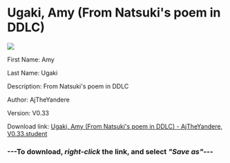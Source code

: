 # Ugaki, Amy (From Natsuki's poem in DDLC)

<img src = "https://raw.githubusercontent.com/Arbiter1223/Daigaku-Gurashi-Custom-Students/master/Students/Files/Ugaki%2C%20Amy%20(From%20Natsuki's%20poem%20in%20DDLC).png">

First Name: Amy

Last Name: Ugaki

Description: From Natsuki's poem in DDLC

Author: AjTheYandere

Version: V0.33

Download link: <a href="https://raw.githubusercontent.com/Arbiter1223/Daigaku-Gurashi-Custom-Students/master/Students/Files/Ugaki%2C%20Amy%20(From%20Natsuki's%20poem%20in%20DDLC)%20-%20AjTheYandere%2C%20V0.33.student">Ugaki, Amy (From Natsuki's poem in DDLC) - AjTheYandere, V0.33.student</a>

### ---**To download, _right-click_ the link, and select _"Save as"_**---
